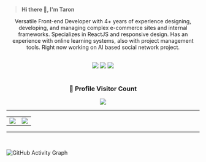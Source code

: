 
><b>Hi there :wave:, I'm Taron</b></h3>
  <p align="center" > 
Versatile Front-end Developer with 4+ years of experience designing, developing, and managing complex e-commerce sites and internal frameworks. Specializes in ReactJS and responsive design.
Has an experience with online learning systems, also with project management tools. Right now working on AI based social network project.
  </p>
</div>

<br>	
<div align=center>
  <a target="_blank" href="https://am.linkedin.com/in/taron-vardanyan-3a1b85198"><img src="https://img.shields.io/badge/-LinkedIn-0077B5?style=for-the-badge&logo=Linkedin&logoColor=white"></img></a>
<a target="_blank" href="mailto:tarokavardanyan@gmail.com"><img src="https://img.shields.io/badge/-Gmail-D14836?style=for-the-badge&logo=Gmail&logoColor=white"></img></a>
<a target="_blank" href="https://twitter.com/tarokavardanyan?t=BXuAql2BEd-y4fl9NhgQ5w&s=09"><img src="https://img.shields.io/badge/-Twitter-1DA1F2?style=for-the-badge&logo=Twitter&logoColor=white"></img></a>
</div>

<br>

<div align=center>
  <h3><b>📍 Profile Visitor Count</b></h3>
</div>
    
<p align="center" >   
  <img src="https://profile-counter.glitch.me/TaronVardanyan/count.svg" />  
</p>

<hr/>

<table border="0" align="center">
<tr border="0">
<td width="50%" align="center">
  <img  align="center"  src="https://github-readme-stats.vercel.app/api?username=TaronVardanyan&theme=cobalt&include_all_commits=true&show_icons=true&count_private=true" />
</td>

<td width="50%" align="center">

  <img  align="center"  src="https://github-readme-stats.anuraghazra1.vercel.app/api/top-langs/?username=TaronVardanyan&theme=dark&hide_border=true&no-bg=true&no-frame=true&langs_count=10"/>
  
  </td>
</tr>
</table>

<hr/>

<br>
<p align="centre">
 
![GitHub Activity Graph](https://activity-graph.herokuapp.com/graph?username=TaronVardanyan&bg_color=000000&color=4fff67&line=4fff67&point=ffffff&area=true&hide_border=true)
</p>
